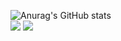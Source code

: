 ![Anurag's GitHub stats](https://github-readme-stats.vercel.app/api?username=yukiii0529&show_icons=true&theme=dracula)  
![](https://komarev.com/ghpvc/?username=yukiii0529&color=brightgreen)
![](https://img.shields.io/static/v1?label=swift&message=89%&color=orange)

<!--
**yukiii0529/yukiii0529** is a ✨ _special_ ✨ repository because its `README.md` (this file) appears on your GitHub profile.

Here are some ideas to get you started:

- 🔭 I’m currently working on ...
- 🌱 I’m currently learning ...
- 👯 I’m looking to collaborate on ...
- 🤔 I’m looking for help with ...
- 💬 Ask me about ...
- 📫 How to reach me: ...
- 😄 Pronouns: ...
- ⚡ Fun fact: ...
-->
